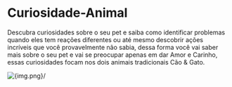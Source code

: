 # Curiosidade-Animal
<p> Descubra curiosidades sobre o seu pet e saiba como identificar problemas quando eles tem reações diferentes ou até mesmo descobrir ações incríveis que você provavelmente não sabia, dessa forma você vai saber mais sobre o seu pet e vai se preocupar apenas em dar Amor e Carinho, essas curiosidades focam nos dois animais tradicionais Cão & Gato.</p>

<Img src={https://github.com/GutemberghVieira/Curiosidade-Animal/blob/master/public/Dog_And_Cat.jpg} alt={img.png}/>
